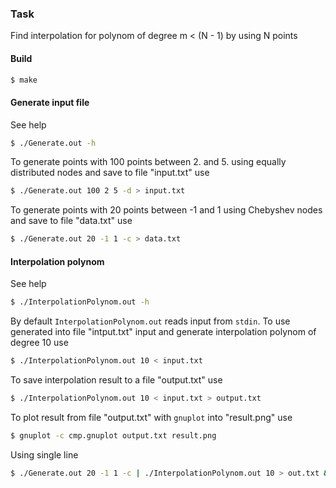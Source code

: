 ### Task

Find interpolation for polynom of degree m < (N - 1) by using N points

#### Build
```bash
$ make
```

#### Generate input file
See help
```bash
$ ./Generate.out -h
```
To generate points with 100 points between 2. and 5. using equally distributed nodes and save to file "input.txt" use
```bash
$ ./Generate.out 100 2 5 -d > input.txt
```
To generate points with 20 points between -1 and 1 using Chebyshev nodes and save to file "data.txt" use
```bash
$ ./Generate.out 20 -1 1 -c > data.txt
```

#### Interpolation polynom
See help
```bash
$ ./InterpolationPolynom.out -h
```
By default `InterpolationPolynom.out` reads input from `stdin`. To use generated into file "intput.txt" input and generate interpolation polynom of degree 10 use
```bash
$ ./InterpolationPolynom.out 10 < input.txt
```
To save interpolation result to a file "output.txt" use
```bash
$ ./InterpolationPolynom.out 10 < input.txt > output.txt
```
To plot result from file "output.txt" with `gnuplot` into "result.png" use
```bash
$ gnuplot -c cmp.gnuplot output.txt result.png
```
Using single line
```bash
$ ./Generate.out 20 -1 1 -c | ./InterpolationPolynom.out 10 > out.txt && gnuplot -c cmp.gnuplot out.txt result.png
```

